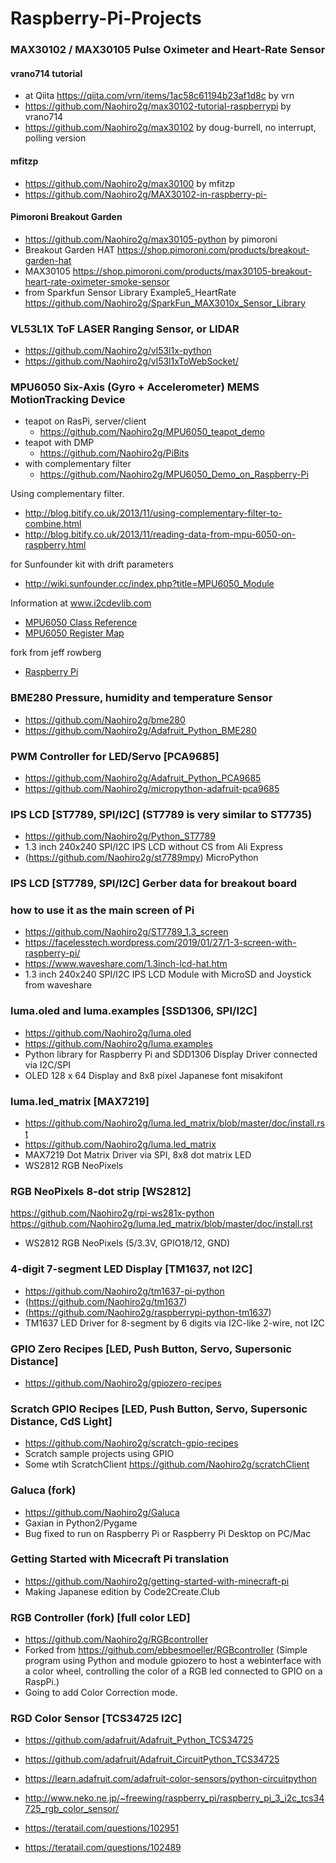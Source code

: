 # Raspberry-Pi-Projects

### MAX30102 / MAX30105 Pulse Oximeter and Heart-Rate Sensor

#### vrano714 tutorial
 - at Qiita https://qiita.com/vrn/items/1ac58c61194b23af1d8c by vrn
 - https://github.com/Naohiro2g/max30102-tutorial-raspberrypi  by vrano714
 - https://github.com/Naohiro2g/max30102  by doug-burrell, no interrupt, polling version

#### mfitzp
 - https://github.com/Naohiro2g/max30100  by mfitzp
 - https://github.com/Naohiro2g/MAX30102-in-raspberry-pi-

#### Pimoroni Breakout Garden
 - https://github.com/Naohiro2g/max30105-python by pimoroni
 - Breakout Garden HAT https://shop.pimoroni.com/products/breakout-garden-hat
 - MAX30105 https://shop.pimoroni.com/products/max30105-breakout-heart-rate-oximeter-smoke-sensor
 - from Sparkfun Sensor Library Example5_HeartRate https://github.com/Naohiro2g/SparkFun_MAX3010x_Sensor_Library


### VL53L1X ToF LASER Ranging Sensor, or LIDAR 
 - https://github.com/Naohiro2g/vl53l1x-python
 - https://github.com/Naohiro2g/vl53l1xToWebSocket/

### MPU6050 Six-Axis (Gyro + Accelerometer) MEMS MotionTracking Device
- teapot on RasPi, server/client
   - https://github.com/Naohiro2g/MPU6050_teapot_demo
- teapot with DMP
   - https://github.com/Naohiro2g/PiBits
- with complementary filter
   - https://github.com/Naohiro2g/MPU6050_Demo_on_Raspberry-Pi

Using complementary filter. 
 - http://blog.bitify.co.uk/2013/11/using-complementary-filter-to-combine.html
 - http://blog.bitify.co.uk/2013/11/reading-data-from-mpu-6050-on-raspberry.html

for Sunfounder kit with drift parameters
 - http://wiki.sunfounder.cc/index.php?title=MPU6050_Module

Information at www.i2cdevlib.com
 - [MPU6050 Class Reference](https://www.i2cdevlib.com/docs/html/class_m_p_u6050.html)
 - [MPU6050 Register Map](https://www.i2cdevlib.com/devices/mpu6050#registers)

fork from jeff rowberg
 - [Raspberry Pi](https://github.com/Naohiro2g/i2cdevlib/tree/master/RaspberryPi_bcm2835)

### BME280 Pressure, humidity and temperature Sensor

- https://github.com/Naohiro2g/bme280
- https://github.com/Naohiro2g/Adafruit_Python_BME280

### PWM Controller for LED/Servo [PCA9685]
- https://github.com/Naohiro2g/Adafruit_Python_PCA9685
- https://github.com/Naohiro2g/micropython-adafruit-pca9685

### IPS LCD [ST7789, SPI/I2C] (ST7789 is very similar to ST7735)
- https://github.com/Naohiro2g/Python_ST7789
- 1.3 inch 240x240 SPI/I2C IPS LCD without CS from Ali Express
- (https://github.com/Naohiro2g/st7789mpy) MicroPython

### IPS LCD [ST7789, SPI/I2C] Gerber data for breakout board
### how to use it as the main screen of Pi
- https://github.com/Naohiro2g/ST7789_1.3_screen
- https://facelesstech.wordpress.com/2019/01/27/1-3-screen-with-raspberry-pi/
- https://www.waveshare.com/1.3inch-lcd-hat.htm
- 1.3 inch 240x240 SPI/I2C IPS LCD Module with MicroSD and Joystick from waveshare

### luma.oled and luma.examples [SSD1306, SPI/I2C]
- https://github.com/Naohiro2g/luma.oled
- https://github.com/Naohiro2g/luma.examples
- Python library for Raspberry Pi and SDD1306 Display Driver connected via I2C/SPI
- OLED 128 x 64 Display and 8x8 pixel Japanese font misakifont

### luma.led_matrix [MAX7219]
 - https://github.com/Naohiro2g/luma.led_matrix/blob/master/doc/install.rst
 - https://github.com/Naohiro2g/luma.led_matrix
 - MAX7219 Dot Matrix Driver via SPI, 8x8 dot matrix LED
 - WS2812 RGB NeoPixels
 
### RGB NeoPixels 8-dot strip [WS2812]
https://github.com/Naohiro2g/rpi-ws281x-python
https://github.com/Naohiro2g/luma.led_matrix/blob/master/doc/install.rst
 - WS2812 RGB NeoPixels (5/3.3V, GPIO18/12, GND)

### 4-digit 7-segment LED Display [TM1637, not I2C]
- https://github.com/Naohiro2g/tm1637-pi-python
- (https://github.com/Naohiro2g/tm1637)
- (https://github.com/Naohiro2g/raspberrypi-python-tm1637)
- TM1637 LED Driver for 8-segment by 6 digits via I2C-like 2-wire, not I2C

### GPIO Zero Recipes [LED, Push Button, Servo, Supersonic Distance]
- https://github.com/Naohiro2g/gpiozero-recipes

### Scratch GPIO Recipes [LED, Push Button, Servo, Supersonic Distance, CdS Light]
- https://github.com/Naohiro2g/scratch-gpio-recipes
- Scratch sample projects using GPIO
- Some wtih ScratchClient https://github.com/Naohiro2g/scratchClient

### Galuca (fork)
- https://github.com/Naohiro2g/Galuca
- Gaxian in Python2/Pygame
- Bug fixed to run on Raspberry Pi or Raspberry Pi Desktop on PC/Mac

### Getting Started with Micecraft Pi translation
- https://github.com/Naohiro2g/getting-started-with-minecraft-pi
- Making Japanese edition by Code2Create.Club

### RGB Controller (fork) [full color LED]
- https://github.com/Naohiro2g/RGBcontroller
- Forked from https://github.com/ebbesmoeller/RGBcontroller (Simple program using Python and module gpiozero to host a webinterface with a color wheel, controlling the color of a RGB led connected to GPIO on a RaspPi.)
- Going to add Color Correction mode.

### RGD Color Sensor [TCS34725 I2C]
- https://github.com/adafruit/Adafruit_Python_TCS34725
- https://github.com/adafruit/Adafruit_CircuitPython_TCS34725
- https://learn.adafruit.com/adafruit-color-sensors/python-circuitpython
- http://www.neko.ne.jp/~freewing/raspberry_pi/raspberry_pi_3_i2c_tcs34725_rgb_color_sensor/

- https://teratail.com/questions/102951
- https://teratail.com/questions/102489

